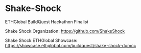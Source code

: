 # Shake-Shock
ETHGlobal BuildQuest Hackathon Finalist

Shake Shock Organization: https://github.com/ShakeShock

Shake Shock ETHGlobal Showcase: https://showcase.ethglobal.com/buildquest/shake-shock-domcc
